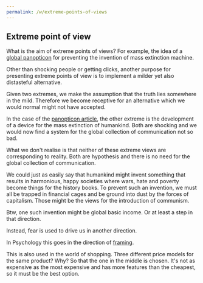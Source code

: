 ```yaml
---
permalink: /w/extreme-points-of-views
---
```



## Extreme point of view

What is the aim of extreme points of views? For example, the idea of a [global panopticon](/a/panopticon) for preventing the invention of mass extinction machine.

Other than shocking people or getting clicks, another purpose for presenting extreme points of view is to implement a milder yet also distasteful alternative. 

Given two extremes, we make the assumption that the truth lies somewhere in the mild. Therefore we become receptive for an alternative which we would normal might not have accepted.

In the case of the [panopticon article](https://aeon.co/essays/none-of-our-technologies-has-managed-to-destroy-humanity-yet), the other extreme is the development of a device for the mass extinction of humankind. Both are shocking and we would now find a system for the global collection of communication not so bad.

What we don't realise is that neither of these extreme views are corresponding to reality. Both are hypothesis and there is no need for the global collection of communication. 

We could just as easily say that humankind might invent something that results in harmonious, happy societies where wars, hate and poverty become things for the history books. To prevent such an invention, we must all be trapped in financial cages and be ground into dust by the forces of capitalism. Those might be the views for the introduction of communism.

Btw, one such invention might be global basic income. Or at least a step in that direction.

Instead, fear is used to drive us in another direction.

In Psychology this goes in the direction of [framing](https://en.wikipedia.org/wiki/Framing_effect_(psychology)).

This is also used in the world of shopping. Three different price models for the same product? Why? So that the one in the middle is chosen. It's not as expensive as the most expensive and has more features than the cheapest, so it must be the best option.
